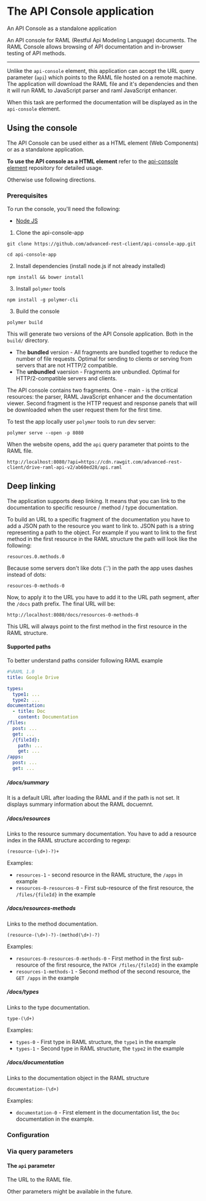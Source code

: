 # The API Console application
An API Console as a standalone application

An API console for RAML (Restful Api Modeling Language) documents. The RAML Console allows browsing of API documentation and in-browser testing of API methods.

---

Unlike the `api-console` element, this application can accept the URL query
parameter (`api`) which points to the RAML file hosted on a remote machine.
The application will download the RAML file and it's dependencies and then it will run RAML to JavaScript parser and raml JavaScript enhancer.

When this task are performed the documentation will be displayed as in the
`api-console` element.


## Using the console
The API Console can be used either as a HTML element (Web Components) or as a standalone application.

**To use the API console as a HTML element** refer to the [api-console element](https://github.com/advanced-rest-client/api-console) repository for detailed usage.

Otherwise use following directions.

### Prerequisites
To run the console, you'll need the following:
- [Node JS](http://nodejs.org/)

1. Clone the api-console-app

```
git clone https://github.com/advanced-rest-client/api-console-app.git
```
```
cd api-console-app
```
2. Install dependencies
(install node.js if not already installed)
```
npm install && bower install
```
3. Install `polymer` tools
```
npm install -g polymer-cli
```
3. Build the console
```
polymer build
```

This will generate two versions of the API Console application. Both in the `build/` directory.

- The **bundled** version - All fragments are bundled together to reduce the number of file requests. Optimal for sending to clients or serving from servers that are not HTTP/2 compatible.
- The **unbundled** vaersion - Fragments are unbundled. Optimal for HTTP/2-compatible servers and clients.

The API console contains two fragments. One - main - is the critical resources:
the parser, RAML JavaScript enhancer and the documentation viewer.
Second fragment is the HTTP request and response panels that will be downloaded
when the user request them for the first time.


To test the app locally user `polymer` tools to run dev server:
```
polymer serve --open -p 8080
```

When the website opens, add the `api` query parameter that points to the RAML
file.
```
http://localhost:8080/?api=https://cdn.rawgit.com/advanced-rest-client/drive-raml-api-v2/ab60ed28/api.raml
```

## Deep linking
The application supports deep linking. It means that you can link to the documentation to specific resource / method / type documentation.

To build an URL to a specific fragment of the documentation you have to add
a JSON path to the resource you want to link to.
JSON path is a string representing a path to the object.
For example if you want to link to the first method in the first resource in the RAML structure the path will look like the following:
```
resources.0.methods.0
```
Because some servers don't like dots ('.') in the path the app uses dashes instead of dots:
```
resources-0-methods-0
```
Now, to apply it to the URL you have to add it to the URL path segment, after the `/docs` path prefix. The final URL will be:
```
http://localhost:8080/docs/resources-0-methods-0
```
This URL will always point to the first method in the first resource in the RAML structure.

#### Supported paths

To better understand paths consider following RAML example
```yaml
#%RAML 1.0
title: Google Drive

types:
  type1: ...
  type2: ...
documentation:
  - title: Doc
    content: Documentation
/files:
  post: ...
  get: ...
  /{fileId}:
    path: ...
    get: ...
/apps:
  post: ...
  get: ...
```

##### /docs/summary
It is a default URL after loading the RAML and if the path is not set.
It displays summary information about the RAML docuemnt.

##### /docs/resources

Links to the resource summary documentation. You have to add a resource index in the RAML structure according to regexp:
```
(resource-(\d+)-?)+
```
Examples:
- `resources-1` - second resource in the RAML structure, the `/apps` in example
- `resources-0-resources-0` - First sub-resource of the first resource, the `/files/{fileId}` in the example

##### /docs/resources-methods
Links to the method documentation.
```
(resource-(\d+)-?)-(method(\d+)-?)
```
Examples:
- `resources-0-resources-0-methods-0` - First method in the first sub-resource of the first resource, the `PATCH /files/{fileId}` in the example
- `resources-1-methods-1` - Second method of the second resource, the `GET /apps` in the example


##### /docs/types
Links to the type documentation.
```
type-(\d+)
```
Examples:
- `types-0` - First type in RAML structure, the `type1` in the example
- `types-1` - Second type in RAML structure, the `type2` in the example


##### /docs/documentation
Links to the documentation object in the RAML structure
```
documentation-(\d+)
```
Examples:
- `documentation-0` - First element in the documentation list, the `Doc` documentation in the example.

### Configuration

### Via query parameters

#### The `api` parameter
The URL to the RAML file.

Other parameters might be available in the future.

